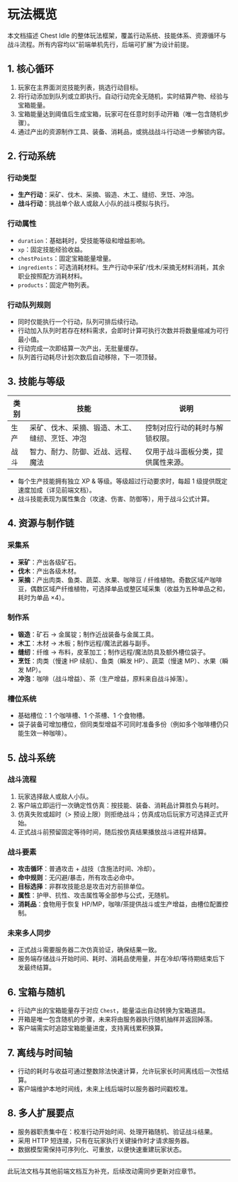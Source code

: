 # 玩法概览

本文档描述 Chest Idle 的整体玩法框架，覆盖行动系统、技能体系、资源循环与战斗流程。所有内容均以“前端单机先行，后端可扩展”为设计前提。

## 1. 核心循环

1. 玩家在主界面浏览技能列表，挑选行动目标。
2. 将行动添加到队列或立即执行。自动行动完全无随机，实时结算产物、经验与宝箱能量。
3. 宝箱能量达到阈值后生成宝箱，玩家可在任意时刻手动开箱（唯一包含随机步骤）。
4. 通过产出的资源制作工具、装备、消耗品，或挑战战斗行动进一步解锁内容。

## 2. 行动系统

### 行动类型

- **生产行动**：采矿、伐木、采摘、锻造、木工、缝纫、烹饪、冲泡。
- **战斗行动**：挑战单个敌人或敌人小队的战斗模拟与执行。

### 行动属性

- `duration`：基础耗时，受技能等级和增益影响。
- `xp`：固定技能经验收益。
- `chestPoints`：固定宝箱能量增量。
- `ingredients`：可选消耗材料。生产行动中采矿/伐木/采摘无材料消耗，其余职业按照配方消耗材料。
- `products`：固定产物列表。

### 行动队列规则

- 同时仅能执行一个行动，队列可排后续行动。
- 行动加入队列时若存在材料需求，会即时计算可执行次数并将数量缩减为可行最小值。
- 行动完成一次即结算一次产出，无批量缓存。
- 队列首行动耗尽计划次数后自动移除，下一项顶替。

## 3. 技能与等级

| 类别 | 技能 | 说明 |
|---|---|---|
| 生产 | 采矿、伐木、采摘、锻造、木工、缝纫、烹饪、冲泡 | 控制对应行动的耗时与解锁权限。 |
| 战斗 | 智力、耐力、防御、近战、远程、魔法 | 仅用于战斗面板分类，提供属性来源。 |

- 每个生产技能拥有独立 XP & 等级。等级超过行动要求时，每超 1 级提供既定速度加成（详见前端文档）。
- 战斗技能表现为属性集合（攻速、伤害、防御等），用于战斗公式计算。

## 4. 资源与制作链

### 采集系

- **采矿**：产出各级矿石。
- **伐木**：产出各级木材。
- **采摘**：产出肉类、鱼类、蔬菜、水果、咖啡豆 / 纤维植物。奇数区域产咖啡豆，偶数区域产纤维植物，可选择单品或整区域采集（收益为五种单品之和，耗时为单品 ×4）。

### 制作系

- **锻造**：矿石 → 金属锭；制作近战装备与金属工具。
- **木工**：木材 → 木板；制作远程/魔法武器与副手。
- **缝纫**：纤维 → 布料，皮革加工；制作远程/魔法防具及额外槽位袋子。
- **烹饪**：肉类（慢速 HP 续航）、鱼类（瞬发 HP）、蔬菜（慢速 MP）、水果（瞬发 MP）。
- **冲泡**：咖啡（战斗增益）、茶（生产增益，原料来自战斗掉落）。

### 槽位系统

- 基础槽位：1 个咖啡槽、1 个茶槽、1 个食物槽。
- 袋子装备可增加槽位，但同类型增益不可同时准备多份（例如多个咖啡槽仍只能生效一种咖啡）。

## 5. 战斗系统

### 战斗流程

1. 玩家选择敌人或敌人小队。
2. 客户端立即运行一次确定性仿真：按技能、装备、消耗品计算胜负与耗时。
3. 仿真失败或超时（> 预设上限）则拒绝战斗；仿真成功后玩家方可选择正式开始。
4. 正式战斗前预留固定等待时间，随后按仿真结果播放战斗进程并结算。

### 战斗要素

- **攻击循环**：普通攻击 + 战技（含施法时间、冷却）。
- **命中规则**：无闪避/暴击，所有攻击必命中。
- **目标选择**：非群攻技能总是攻击对方前排单位。
- **属性**：护甲、抗性、攻击属性等全部参与公式，无随机。
- **消耗品**：食物用于恢复 HP/MP，咖啡/茶提供战斗或生产增益，由槽位配置控制。

### 未来多人同步

- 正式战斗需要服务器二次仿真验证，确保结果一致。
- 服务端存储战斗开始时间、耗时、消耗品使用量，并在冷却/等待期结束后下发最终结算。

## 6. 宝箱与随机

- 行动产出的宝箱能量存于对应 `Chest`，能量溢出自动转换为宝箱道具。
- 开箱是唯一包含随机的步骤，未来将由服务器执行随机抽样并返回掉落。
- 客户端需实时追踪宝箱能量进度，支持离线累积换算。

## 7. 离线与时间轴

- 行动的耗时与收益可通过整数除法快速计算，允许玩家长时间离线后一次性结算。
- 客户端维护本地时间线，未来上线后端时以服务器时间戳校准。

## 8. 多人扩展要点

- 服务器职责集中在：校准行动开始时间、处理开箱随机、验证战斗结果。
- 采用 HTTP 短连接，只有在玩家执行关键操作时才请求服务器。
- 数据模型需保持可序列化、可重放，以便快速重建玩家状态。

---

此玩法文档与其他前端文档互为补充，后续改动需同步更新对应章节。